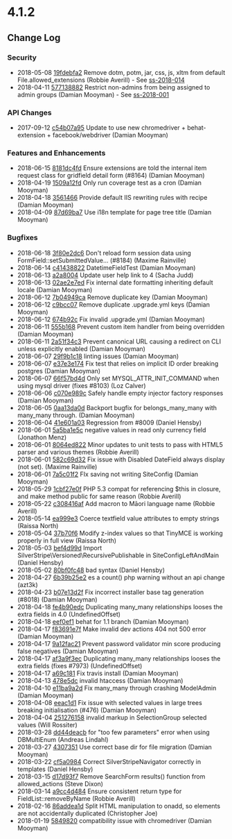 # 4.1.2

<!--- Changes below this line will be automatically regenerated -->

## Change Log

### Security

 * 2018-05-08 [19fdebfa2](https://github.com/silverstripe/silverstripe-framework/commit/19fdebfa245506626561bc9626d9ac325acb14da) Remove dotm, potm, jar, css, js, xltm from default File.allowed_extensions (Robbie Averill) - See [ss-2018-014](https://www.silverstripe.org/download/security-releases/ss-2018-014)
 * 2018-04-11 [577138882](https://github.com/silverstripe/silverstripe-framework/commit/577138882163e4b8782ea043487944d30d88e753) Restrict non-admins from being assigned to admin groups (Damian Mooyman) - See [ss-2018-001](https://www.silverstripe.org/download/security-releases/ss-2018-001)

### API Changes

 * 2017-09-12 [c54b07a95](https://github.com/silverstripe/silverstripe-framework/commit/c54b07a9528aeef3907b4342a725af10d9797cd8) Update to use new chromedriver + behat-extension + facebook/webdriver (Damian Mooyman)

### Features and Enhancements

 * 2018-06-15 [8181dc4fd](https://github.com/silverstripe/silverstripe-framework/commit/8181dc4fd285563cee92c879ad39ae0d3b64b838) Ensure extensions are told the internal item request class for gridfield detail form (#8164) (Damian Mooyman)
 * 2018-04-19 [1509a12fd](https://github.com/silverstripe/silverstripe-framework/commit/1509a12fdf0fe8cbd300271fd5c60c3d76647d84) Only run coverage test as a cron (Damian Mooyman)
 * 2018-04-18 [3561466](https://github.com/silverstripe/recipe-core/commit/3561466e5ea479ee5602451d9fe2240a952ed56a) Provide default IIS rewriting rules with recipe (Damian Mooyman)
 * 2018-04-09 [87d69ba7](https://github.com/silverstripe/silverstripe-cms/commit/87d69ba75366ff63563e5b9b159fb643daa4f1d7) Use i18n template for page tree title (Damian Mooyman)

### Bugfixes

 * 2018-06-18 [3f80e2dc6](https://github.com/silverstripe/silverstripe-framework/commit/3f80e2dc6789251a61b0867291c103d3b1f5c517) Don't reload form session data using FormField::setSubmittedValue… (#8184) (Maxime Rainville)
 * 2018-06-14 [c41438822](https://github.com/silverstripe/silverstripe-framework/commit/c414388220614118d132083697a54c5d81e8fccc) DatetimeFieldTest (Damian Mooyman)
 * 2018-06-13 [a2a8004](https://github.com/silverstripe/silverstripe-admin/commit/a2a800464b8f430529ee291a8b75e422ceca7914) Update user help link to 4 (Sacha Judd)
 * 2018-06-13 [02ae2e7ed](https://github.com/silverstripe/silverstripe-framework/commit/02ae2e7ed0dbbaf2f5ec46e405543a6106b356f8) Fix internal date formatting inheriting default locale (Damian Mooyman)
 * 2018-06-12 [7b04949ca](https://github.com/silverstripe/silverstripe-framework/commit/7b04949caa11d6e5c8cace3453cf2ed29996fb06) Remove duplicate key (Damian Mooyman)
 * 2018-06-12 [c9bcc07](https://github.com/silverstripe/silverstripe-assets/commit/c9bcc070fdbb76fef49f7564eb98a4a81e2ed65f) Remove duplicate .upgrade.yml keys (Damian Mooyman)
 * 2018-06-12 [674b92c](https://github.com/silverstripe/silverstripe-admin/commit/674b92c125488cb6bc43cade4c93e9adccb27e9b) Fix invalid .upgrade.yml (Damian Mooyman)
 * 2018-06-11 [555b168](https://github.com/silverstripe/silverstripe-versioned/commit/555b1687571b76f4f022e3a3f4475eb1f2b9a23b) Prevent custom item handler from being overridden (Damian Mooyman)
 * 2018-06-11 [2a51f34c3](https://github.com/silverstripe/silverstripe-framework/commit/2a51f34c3e3c44acd603def241ac4447e715b165) Prevent canonical URL causing a redirect on CLI unless explicitly enabled (Damian Mooyman)
 * 2018-06-07 [29f9b1c18](https://github.com/silverstripe/silverstripe-framework/commit/29f9b1c18fb38dab912a0b9dcae63eacae19335d) linting issues (Damian Mooyman)
 * 2018-06-07 [e37e3e174](https://github.com/silverstripe/silverstripe-framework/commit/e37e3e1746e56c866ee875f41a7fddf61c926d9f) Fix test that relies on implicit ID order breaking postgres (Damian Mooyman)
 * 2018-06-07 [66f57bd4d](https://github.com/silverstripe/silverstripe-framework/commit/66f57bd4dac0bd4c8106f8071ddc45103c2643f2) Only set MYSQL_ATTR_INIT_COMMAND when using mysql driver (fixes #8103) (Loz Calver)
 * 2018-06-06 [c070e989c](https://github.com/silverstripe/silverstripe-framework/commit/c070e989c4de41441d1061d2678b461f3f13d63b) Safely handle empty injector factory responses (Damian Mooyman)
 * 2018-06-05 [0aa13da0d](https://github.com/silverstripe/silverstripe-framework/commit/0aa13da0d99a94a0a6dc4cc8cf42e37abcf5374a) Backport bugfix for belongs_many_many with many_many through. (Damian Mooyman)
 * 2018-06-04 [41e601a03](https://github.com/silverstripe/silverstripe-framework/commit/41e601a036307065d9ea2ba8862f67be738d402f) Regression from #8009 (Daniel Hensby)
 * 2018-06-01 [5a5ba1e5c](https://github.com/silverstripe/silverstripe-framework/commit/5a5ba1e5c001de161fbeb19d6d662391dccc4c1e) negative values in read only currency field (Jonathon Menz)
 * 2018-06-01 [8064ed822](https://github.com/silverstripe/silverstripe-framework/commit/8064ed8220fae35d35ac9dd9d717a7283bf303fc) Minor updates to unit tests to pass with HTML5 parser and various themes (Robbie Averill)
 * 2018-06-01 [582c69d32](https://github.com/silverstripe/silverstripe-framework/commit/582c69d32fd8f18e6c06bc0b4c0a7e3e87e67966) Fix issue with Disabled DateField always display (not set). (Maxime Rainville)
 * 2018-06-01 [7a5c01f2](https://github.com/silverstripe/silverstripe-siteconfig/commit/7a5c01f272931e28d8b924dfe62d20756e1870c5) FIx saving not writing SiteConfig (Damian Mooyman)
 * 2018-05-29 [1cbf27e0f](https://github.com/silverstripe/silverstripe-framework/commit/1cbf27e0f47c3547914b03193d0f5f77c87ff8d5) PHP 5.3 compat for referencing $this in closure, and make method public for same reason (Robbie Averill)
 * 2018-05-22 [c308416af](https://github.com/silverstripe/silverstripe-framework/commit/c308416afaa2646d4b4bd3a4a4534a7dbc3285ac) Add macron to Māori language name (Robbie Averill)
 * 2018-05-14 [ea999e3](https://github.com/silverstripe/silverstripe-admin/commit/ea999e346a5b1a50afa51870822b479aaa8d355c) Coerce textfield value attributes to empty strings (Raissa North)
 * 2018-05-04 [37b70f6](https://github.com/silverstripe/silverstripe-admin/commit/37b70f6800e7166f8405d22a8cd11933b3379027) Modify z-index values so that TinyMCE is working properly in full view (Raissa North)
 * 2018-05-03 [bef4d99d](https://github.com/silverstripe/silverstripe-siteconfig/commit/bef4d99dc45ef2dd0568d20960a6eb3cdc89435e) Import SilverStripe\Versioned\RecursivePublishable in SiteConfigLeftAndMain (Daniel Hensby)
 * 2018-05-02 [80bf0fc48](https://github.com/silverstripe/silverstripe-framework/commit/80bf0fc48774b2a25f95feb24ffcc9df8e5ad77c) bad syntax (Daniel Hensby)
 * 2018-04-27 [6b39b25e2](https://github.com/silverstripe/silverstripe-framework/commit/6b39b25e209d5f0d5c8e123a6bb2e6aec0d621bf) es a count() php warning without an api change (azt3k)
 * 2018-04-23 [b07e13d2f](https://github.com/silverstripe/silverstripe-framework/commit/b07e13d2f87d5fc4300e565c813d746941960af6) Fix incorrect installer base tag generation (#8018) (Damian Mooyman)
 * 2018-04-18 [fe4b90edc](https://github.com/silverstripe/silverstripe-framework/commit/fe4b90edc0ead9c6c77d606101bfbf568a963fb4) Duplicating many_many relationships looses the extra fields in 4.0 (UndefinedOffset)
 * 2018-04-18 [eef0ef1](https://github.com/silverstripe/silverstripe-campaign-admin/commit/eef0ef1fd73f4998b140fb76514dc99a2e0d0a03) behat for 1.1 branch (Damian Mooyman)
 * 2018-04-17 [f83691e7f](https://github.com/silverstripe/silverstripe-framework/commit/f83691e7f7e7a75657df1211673b72d9cf4c4b4f) Make invalid dev actions 404 not 500 error (Damian Mooyman)
 * 2018-04-17 [9a12fac21](https://github.com/silverstripe/silverstripe-framework/commit/9a12fac218900a31c14d9337572b631e3495ad43) Prevent password validator min score producing false negatives (Damian Mooyman)
 * 2018-04-17 [af3a9f3ec](https://github.com/silverstripe/silverstripe-framework/commit/af3a9f3ec8a5465f841c5aa8ee1faf40c1b76bf4) Duplicating many_many relationships looses the extra fields (fixes #7973) (UndefinedOffset)
 * 2018-04-17 [a69c181](https://github.com/silverstripe/silverstripe-asset-admin/commit/a69c18188feb47c8b15eee87cfaee52eff33f310) Fix travis install (Damian Mooyman)
 * 2018-04-13 [478e5dc](https://github.com/silverstripe/recipe-cms/commit/478e5dc84021d45e9abc06747ab81e98d8062b89) invalid htaccess (Damian Mooyman)
 * 2018-04-10 [e11ba9a2d](https://github.com/silverstripe/silverstripe-framework/commit/e11ba9a2d7c89a1ecea8613589f05399b45a33bf) Fix many_many through crashing ModelAdmin (Damian Mooyman)
 * 2018-04-08 [eeac1d1](https://github.com/silverstripe/silverstripe-admin/commit/eeac1d11800e70f19055bfa2ba4aec8b6a9b2ccb) Fix issue with selected values in large trees breaking initialisation (#476) (Damian Mooyman)
 * 2018-04-04 [251276158](https://github.com/silverstripe/silverstripe-framework/commit/25127615874c6498ff4f39a146d00193ec9ee356) invalid markup in SelectionGroup selected values (Will Rossiter)
 * 2018-03-28 [dd44deacb](https://github.com/silverstripe/silverstripe-framework/commit/dd44deacb462d80dbbda507fdb4e9527f049d3bd) for "too few parameters" error when using DBMultiEnum (Andreas Lindahl)
 * 2018-03-27 [4307351](https://github.com/silverstripe/silverstripe-assets/commit/43073515653feb0fca23fed2b88ec1a89a3bb91a) Use correct base dir for file migration (Damian Mooyman)
 * 2018-03-22 [cf5a0984](https://github.com/silverstripe/silverstripe-cms/commit/cf5a0984addf308d2cb10df9b67386be2a080f18) Correct SilverStripeNavigator correctly in templates (Daniel Hensby)
 * 2018-03-15 [d17d93f7](https://github.com/silverstripe/silverstripe-cms/commit/d17d93f784a6e01f3d396c55adc623d69a90261a) Remove SearchForm results() function from allowed_actions (Steve Dixon)
 * 2018-03-14 [a9cc4d484](https://github.com/silverstripe/silverstripe-framework/commit/a9cc4d4844907d67b071b2867f6cea4b0d57749a) Ensure consistent return type for FieldList::removeByName (Robbie Averill)
 * 2018-02-16 [86addea1d](https://github.com/silverstripe/silverstripe-framework/commit/86addea1d2a7b2e28ae8115279ae358bcb46648a) Split HTML manipulation to onadd, so elements are not accidentally duplicated (Christopher Joe)
 * 2018-01-19 [5849820](https://github.com/silverstripe/silverstripe-asset-admin/commit/58498200190cba086477c158d1fe6112cf3b0a1e) compatibility issue with chromedriver (Damian Mooyman)
